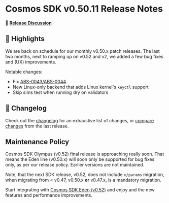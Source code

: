 # Cosmos SDK v0.50.11 Release Notes

💬 [**Release Discussion**](https://github.com/orgs/cosmos/discussions/58)

## 🚀 Highlights

We are back on schedule for our monthly v0.50.x patch releases.
The last two months, next to ramping up on v0.52 and v2, we added a few bug fixes and (UX) improvements.

Notable changes:

* Fix [ABS-0043/ABS-0044](https://github.com/cosmos/cosmos-sdk/security/advisories/GHSA-8wcc-m6j2-qxvm).
* New Linux-only backend that adds Linux kernel's `keyctl` support
* Skip sims test when running dry on validators

## 📝 Changelog

Check out the [changelog](https://github.com/cosmos/cosmos-sdk/blob/v0.50.11/CHANGELOG.md) for an exhaustive list of changes, or [compare changes](https://github.com/cosmos/cosmos-sdk/compare/v0.50.10...v0.50.11) from the last release.

## Maintenance Policy

Cosmos SDK Olympus (v0.52) final release is approaching really soon. That means the Eden line (v0.50.x) will soon only be supported for bug fixes only, as per our release policy. Earlier versions are not maintained.  

Note, that the next SDK release, v0.52, does not include `x/params` migration, when migrating from < v0.47, v0.50.x **or** v0.47.x, is a mandatory migration.

Start integrating with [Cosmos SDK Eden (v0.52)](https://github.com/cosmos/cosmos-sdk/blob/main/UPGRADING.md#v052x) and enjoy and the new features and performance improvements.
